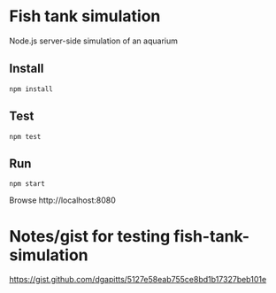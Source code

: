 # Fish tank simulation
Node.js server-side simulation of an aquarium

## Install
```
npm install
```

## Test
```
npm test
```

## Run
```
npm start
```

Browse http://localhost:8080

# Notes/gist for testing fish-tank-simulation 
https://gist.github.com/dgapitts/5127e58eab755ce8bd1b17327beb101e
